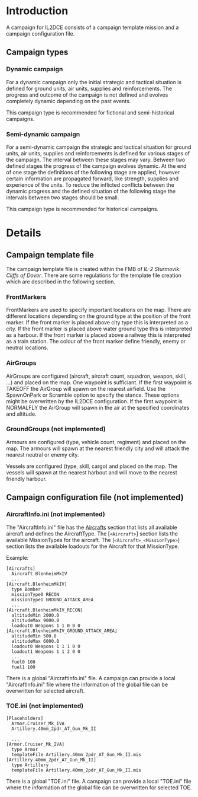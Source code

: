 # Introduction #

A campaign for IL2DCE consists of a campaign template mission and a campaign configuration file.

## Campaign types ##

### Dynamic campaign ###

For a dynamic campaign only the initial strategic and tactical situation is defined for ground units, air units, supplies and reinforcements. The progress and outcome of the campaign is not defined and evolves completely dynamic depending on the past events.

This campaign type is recommended for fictional and semi-historical campaigns.

### Semi-dynamic campaign ###

For a semi-dynamic campaign the strategic and tactical situation for ground units, air units, supplies and reinforcements is defined for various stages of the campaign. The interval between these stages may vary. Between two defined stages the progress of the campaign evolves dynamic. At the end of one stage the definitions of the following stage are applied, however certain information are propagated forward, like strength, supplies and experience of the units. To reduce the inflicted conflicts between the dynamic progress and the defined situation of the following stage the intervals between two stages should be small.

This campaign type is recommended for historical campaigns.

# Details #

## Campaign template file ##

The campaign template file is created within the FMB of _IL-2 Sturmovik: Cliffs of Dover_. There are some regulations for the template file creation which are described in the following section.


### FrontMarkers ###

FrontMarkers are used to specify important locations on the map. There are different locations depending on the ground type at the position of the front marker. If the front marker is placed above city type this is interpreted as a city. If the front marker is placed above water ground type this is interpreted as a harbour. If the front marker is placed above a railway this is interpreted as a train station. The colour of the front marker define friendly, enemy or neutral locations.


### AirGroups ###

AirGroups are configured (aircraft, aircraft count, squadron, weapon, skill, ...) and placed on the map. One waypoint is sufficiant. If the first waypoint is TAKEOFF the AirGroup will spawn on the nearest airfield. Use the SpawnOnPark or Scramble option to specify the stance. These options might be overwritten by the IL2DCE configuration. If the first waypoint is NORMALFLY the AirGroup will spawn in the air at the specified coordinates and altitude.


### GroundGroups (not implemented) ###

Armours are configured (type, vehicle count, regiment) and placed on the map. The armours will spawn at the nearest friendly city and will attack the nearest neutral or enemy city.

Vessels are configured (type, skill, cargo) and placed on the map. The vessels will spawn at the nearest harbout and will move to the nearest friendly harbour.


## Campaign configuration file (not implemented) ##

### AircraftInfo.ini (not implemented) ###

The "AircraftInfo.ini" file has the [Aircrafts](Aircrafts.md) section that lists all available aircraft and defines the AircraftType. The [`<Aircraft>`] section lists the available MissionTypes for the aircraft. The [`<Aircraft>_<MissionType>`] section lists the available loadouts for the Aircraft for that MissionType.

Example:
```
[Aircrafts]
  Aircraft.BlenheimMkIV
  ...
[Aircraft.BlenheimMkIV]
  type Bomber
  missionType0 RECON
  missionType1 GROUND_ATTACK_AREA
  ...
[Aircraft.BlenheimMkIV_RECON]
  altitudeMin 2000.0
  altitudeMax 9000.0
  loadout0 Weapons 1 1 0 0 0
[Aircraft.BlenheimMkIV_GROUND_ATTACK_AREA]
  altitudeMin 500.0
  altitudeMax 6000.0
  loadout0 Weapons 1 1 1 0 0
  loadout1 Weapons 1 1 2 0 0
  ...
  fuel0 100
  fuel1 100
```

There is a global "AircraftInfo.ini" file. A campaign can provide a local "AircraftInfo.ini" file where the information of the global file can be overwritten for selected aircraft.

### TOE.ini (not implemented) ###
```
[Placeholders]
  Armor.Cruiser_Mk_IVA
  Artillery.40mm_2pdr_AT_Gun_Mk_II
  
  ...
[Armor.Cruiser_Mk_IVA]
  type Armor
  templateFile Artillery.40mm_2pdr_AT_Gun_Mk_II.mis
[Artillery.40mm_2pdr_AT_Gun_Mk_II]
  type Artillery
  templateFile Artillery.40mm_2pdr_AT_Gun_Mk_II.mis
```

There is a global "TOE.ini" file. A campaign can provide a local "TOE.ini" file where the information of the global file can be overwritten for selected TOE.